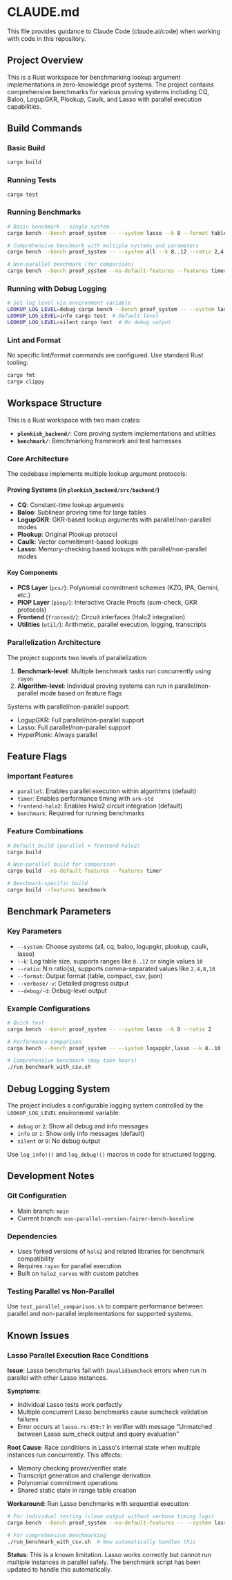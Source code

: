 # CLAUDE.md

This file provides guidance to Claude Code (claude.ai/code) when working with code in this repository.

## Project Overview

This is a Rust workspace for benchmarking lookup argument implementations in zero-knowledge proof systems. The project contains comprehensive benchmarks for various proving systems including CQ, Baloo, LogupGKR, Plookup, Caulk, and Lasso with parallel execution capabilities.

## Build Commands

### Basic Build
```bash
cargo build
```

### Running Tests
```bash
cargo test
```

### Running Benchmarks
```bash
# Basic benchmark - single system
cargo bench --bench proof_system -- --system lasso --k 8 --format table

# Comprehensive benchmark with multiple systems and parameters
cargo bench --bench proof_system -- --system all --k 8..12 --ratio 2,4,8 --format table

# Non-parallel benchmark (for comparison)
cargo bench --bench proof_system --no-default-features --features timer -- --system lasso --k 8..10
```

### Running with Debug Logging
```bash
# Set log level via environment variable
LOOKUP_LOG_LEVEL=debug cargo bench --bench proof_system -- --system lasso --k 8
LOOKUP_LOG_LEVEL=info cargo test  # Default level
LOOKUP_LOG_LEVEL=silent cargo test  # No debug output
```

### Lint and Format
No specific lint/format commands are configured. Use standard Rust tooling:
```bash
cargo fmt
cargo clippy
```

## Workspace Structure

This is a Rust workspace with two main crates:
- **`plonkish_backend/`**: Core proving system implementations and utilities
- **`benchmark/`**: Benchmarking framework and test harnesses

### Core Architecture

The codebase implements multiple lookup argument protocols:

#### Proving Systems (in `plonkish_backend/src/backend/`)
- **CQ**: Constant-time lookup arguments
- **Baloo**: Sublinear proving time for large tables  
- **LogupGKR**: GKR-based lookup arguments with parallel/non-parallel modes
- **Plookup**: Original Plookup protocol
- **Caulk**: Vector commitment-based lookups
- **Lasso**: Memory-checking based lookups with parallel/non-parallel modes

#### Key Components
- **PCS Layer** (`pcs/`): Polynomial commitment schemes (KZG, IPA, Gemini, etc.)
- **PIOP Layer** (`piop/`): Interactive Oracle Proofs (sum-check, GKR protocols)
- **Frontend** (`frontend/`): Circuit interfaces (Halo2 integration)
- **Utilities** (`util/`): Arithmetic, parallel execution, logging, transcripts

### Parallelization Architecture

The project supports two levels of parallelization:
1. **Benchmark-level**: Multiple benchmark tasks run concurrently using `rayon`
2. **Algorithm-level**: Individual proving systems can run in parallel/non-parallel mode based on feature flags

Systems with parallel/non-parallel support:
- LogupGKR: Full parallel/non-parallel support
- Lasso: Full parallel/non-parallel support  
- HyperPlonk: Always parallel

## Feature Flags

### Important Features
- `parallel`: Enables parallel execution within algorithms (default)
- `timer`: Enables performance timing with `ark-std` 
- `frontend-halo2`: Enables Halo2 circuit integration (default)
- `benchmark`: Required for running benchmarks

### Feature Combinations
```bash
# Default build (parallel + frontend-halo2)
cargo build

# Non-parallel build for comparison
cargo build --no-default-features --features timer

# Benchmark-specific build
cargo build --features benchmark
```

## Benchmark Parameters

### Key Parameters
- `--system`: Choose systems (all, cq, baloo, logupgkr, plookup, caulk, lasso)
- `--k`: Log table size, supports ranges like `8..12` or single values `10`
- `--ratio`: N:n ratio(s), supports comma-separated values like `2,4,8,16`
- `--format`: Output format (table, compact, csv, json)
- `--verbose/-v`: Detailed progress output
- `--debug/-d`: Debug-level output

### Example Configurations
```bash
# Quick test
cargo bench --bench proof_system -- --system lasso --k 8 --ratio 2

# Performance comparison
cargo bench --bench proof_system -- --system logupgkr,lasso --k 8..10 --ratio 2,4,8

# Comprehensive benchmark (may take hours)
./run_benchmark_with_csv.sh
```

## Debug Logging System

The project includes a configurable logging system controlled by the `LOOKUP_LOG_LEVEL` environment variable:
- `debug` or `2`: Show all debug and info messages
- `info` or `1`: Show only info messages (default)
- `silent` or `0`: No debug output

Use `log_info!()` and `log_debug!()` macros in code for structured logging.

## Development Notes

### Git Configuration
- Main branch: `main`
- Current branch: `non-parallel-version-fairer-bench-baseline`

### Dependencies
- Uses forked versions of `halo2` and related libraries for benchmark compatibility
- Requires `rayon` for parallel execution
- Built on `halo2_curves` with custom patches

### Testing Parallel vs Non-Parallel
Use `test_parallel_comparison.sh` to compare performance between parallel and non-parallel implementations for supported systems.

## Known Issues

### Lasso Parallel Execution Race Conditions
**Issue**: Lasso benchmarks fail with `InvalidSumcheck` errors when run in parallel with other Lasso instances.

**Symptoms**: 
- Individual Lasso tests work perfectly
- Multiple concurrent Lasso benchmarks cause sumcheck validation failures
- Error occurs at `lasso.rs:459:7` in verifier with message "Unmatched between Lasso sum_check output and query evaluation"

**Root Cause**: Race conditions in Lasso's internal state when multiple instances run concurrently. This affects:
- Memory checking prover/verifier state
- Transcript generation and challenge derivation
- Polynomial commitment operations
- Shared static state in range table creation

**Workaround**: Run Lasso benchmarks with sequential execution:
```bash
# For individual testing (clean output without verbose timing logs)
cargo bench --bench proof_system --no-default-features -- --system lasso --k 8..10

# For comprehensive benchmarking
./run_benchmark_with_csv.sh  # Now automatically handles this
```

**Status**: This is a known limitation. Lasso works correctly but cannot run multiple instances in parallel safely. The benchmark script has been updated to handle this automatically.